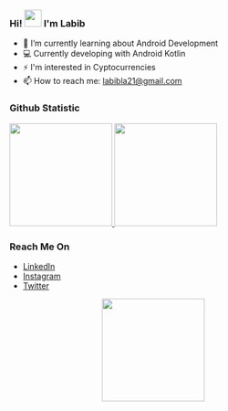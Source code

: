 ### Hi! <img src="https://raw.githubusercontent.com/iampavangandhi/iampavangandhi/master/gifs/Hi.gif" width="30px"> I'm Labib

- 🌱 I’m currently learning about Android Development
- 💻 Currently developing with Android Kotlin
- ⚡ I'm interested in Cyptocurrencies 
- 📫 How to reach me: labibla21@gmail.com 

 ### Github Statistic
<p align="left">
<a href="https://github.com/lalabib">
  <img height="180" src="https://github-readme-stats-eight-theta.vercel.app/api?username=lalabib&show_icons=true&theme=algolia&include_all_commits=true&count_private=true"/>
  <img height="180" src="https://github-readme-stats-eight-theta.vercel.app/api/top-langs/?username=lalabib&layout=compact&langs_count=49&theme=algolia"/>
</a>
</p>

### Reach Me On
- <a href="https://linkedin.com/in/labibhiba/">LinkedIn</a>
- <a href="https://instagram.com/labibbh">Instagram</a>
- <a href="https://twitter.com/labibhiba">Twitter</a>

<p align='center'>
 <img height="180" src="https://user-images.githubusercontent.com/57593172/133808392-de59f0d2-7487-4a3c-aa70-51d03b5de7ee.gif"/>
</p>

